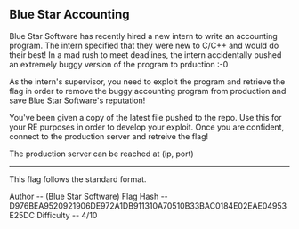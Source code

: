 Blue Star Accounting
-------------------------------------------------------------------------------------------------------
Blue Star Software has recently hired a new intern to write an accounting program. The intern specified
that they were new to C/C++ and would do their best! In a mad rush to meet deadlines, the intern
accidentally pushed an extremely buggy version of the program to prduction :-0

As the intern's supervisor, you need to exploit the program and retrieve the flag in order to
remove the buggy accounting program from production and save Blue Star Software's reputation!

You've been given a copy of the latest file pushed to the repo. Use this for your RE purposes in order
to develop your exploit. Once you are confident, connect to the production server and retreive the flag!

The production server can be reached at (ip, port)

-------------------------------------------------------------------------------------------------------
This flag follows the standard format.

Author -- (Blue Star Software)
Flag Hash -- D976BEA9520921906DE972A1DB911310A70510B33BAC0184E02EAE04953E25DC
Difficulty -- 4/10
